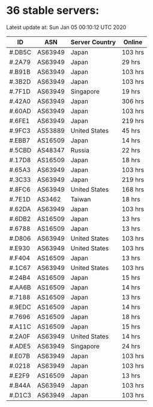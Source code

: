 # 36 stable servers:

Latest update at: Sun Jan 05 00:10:12 UTC 2020

| ID | ASN | Server Country | Online |
| -- | --- | -------------- | ------ |
| #.DB5C | AS63949 | Japan | 103 hrs |
| #.2A79 | AS63949 | Japan | 29 hrs |
| #.B91B | AS63949 | Japan | 103 hrs |
| #.3B2D | AS63949 | Japan | 103 hrs |
| #.7F1D | AS63949 | Singapore | 19 hrs |
| #.42A0 | AS63949 | Japan | 306 hrs |
| #.60AD | AS63949 | Japan | 103 hrs |
| #.6FE1 | AS63949 | Japan | 219 hrs |
| #.9FC3 | AS53889 | United States | 45 hrs |
| #.EBB7 | AS16509 | Japan | 14 hrs |
| #.5CBD | AS48347 | Russia | 22 hrs |
| #.17D8 | AS16509 | Japan | 18 hrs |
| #.65A3 | AS63949 | Japan | 103 hrs |
| #.3C33 | AS63949 | Japan | 219 hrs |
| #.8FC6 | AS63949 | United States | 168 hrs |
| #.7E1D | AS3462 | Taiwan | 18 hrs |
| #.62DA | AS63949 | Japan | 103 hrs |
| #.6DB2 | AS16509 | Japan | 13 hrs |
| #.6788 | AS16509 | Japan | 13 hrs |
| #.D806 | AS63949 | United States | 103 hrs |
| #.E930 | AS63949 | United States | 103 hrs |
| #.F404 | AS16509 | Japan | 13 hrs |
| #.1C67 | AS63949 | United States | 103 hrs |
| #.24B4 | AS16509 | Japan | 15 hrs |
| #.AA6B | AS16509 | Japan | 14 hrs |
| #.7188 | AS16509 | Japan | 13 hrs |
| #.9EDC | AS16509 | Japan | 14 hrs |
| #.7696 | AS16509 | Japan | 18 hrs |
| #.A11C | AS16509 | Japan | 15 hrs |
| #.2A0F | AS63949 | United States | 14 hrs |
| #.ADE5 | AS63949 | Singapore | 24 hrs |
| #.E07B | AS63949 | Japan | 103 hrs |
| #.0218 | AS63949 | Japan | 103 hrs |
| #.E2F9 | AS16509 | Japan | 13 hrs |
| #.B44A | AS63949 | Japan | 103 hrs |
| #.D1C3 | AS63949 | Japan | 103 hrs |

